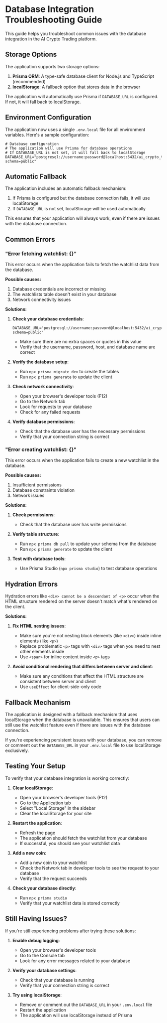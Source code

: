 # Database Integration Troubleshooting Guide

This guide helps you troubleshoot common issues with the database integration in the AI Crypto Trading platform.

## Storage Options

The application supports two storage options:

1. **Prisma ORM**: A type-safe database client for Node.js and TypeScript (recommended)
2. **localStorage**: A fallback option that stores data in the browser

The application will automatically use Prisma if `DATABASE_URL` is configured. If not, it will fall back to localStorage.

## Environment Configuration

The application now uses a single `.env.local` file for all environment variables. Here's a sample configuration:

```
# Database configuration
# The application will use Prisma for database operations
# If DATABASE_URL is not set, it will fall back to localStorage
DATABASE_URL="postgresql://username:password@localhost:5432/ai_crypto_trading?schema=public"
```

## Automatic Fallback

The application includes an automatic fallback mechanism:

1. If Prisma is configured but the database connection fails, it will use localStorage
2. If `DATABASE_URL` is not set, localStorage will be used automatically

This ensures that your application will always work, even if there are issues with the database connection.

## Common Errors

### "Error fetching watchlist: {}"

This error occurs when the application fails to fetch the watchlist data from the database.

**Possible causes:**

1. Database credentials are incorrect or missing
2. The watchlists table doesn't exist in your database
3. Network connectivity issues

**Solutions:**

1. **Check your database credentials**:

   ```
   DATABASE_URL="postgresql://username:password@localhost:5432/ai_crypto_trading?schema=public"
   ```

   - Make sure there are no extra spaces or quotes in this value
   - Verify that the username, password, host, and database name are correct

2. **Verify the database setup**:

   - Run `npx prisma migrate dev` to create the tables
   - Run `npx prisma generate` to update the client

3. **Check network connectivity**:

   - Open your browser's developer tools (F12)
   - Go to the Network tab
   - Look for requests to your database
   - Check for any failed requests

4. **Verify database permissions**:
   - Check that the database user has the necessary permissions
   - Verify that your connection string is correct

### "Error creating watchlist: {}"

This error occurs when the application fails to create a new watchlist in the database.

**Possible causes:**

1. Insufficient permissions
2. Database constraints violation
3. Network issues

**Solutions:**

1. **Check permissions**:

   - Check that the database user has write permissions

2. **Verify table structure**:

   - Run `npx prisma db pull` to update your schema from the database
   - Run `npx prisma generate` to update the client

3. **Test with database tools**:
   - Use Prisma Studio (`npx prisma studio`) to test database operations

## Hydration Errors

Hydration errors like `<div> cannot be a descendant of <p>` occur when the HTML structure rendered on the server doesn't match what's rendered on the client.

**Solutions:**

1. **Fix HTML nesting issues**:

   - Make sure you're not nesting block elements (like `<div>`) inside inline elements (like `<p>`)
   - Replace problematic `<p>` tags with `<div>` tags when you need to nest other elements inside
   - Use `<span>` for inline content inside `<p>` tags

2. **Avoid conditional rendering that differs between server and client**:
   - Make sure any conditions that affect the HTML structure are consistent between server and client
   - Use `useEffect` for client-side-only code

## Fallback Mechanism

The application is designed with a fallback mechanism that uses localStorage when the database is unavailable. This ensures that users can still use the watchlist feature even if there are issues with the database connection.

If you're experiencing persistent issues with your database, you can remove or comment out the `DATABASE_URL` in your `.env.local` file to use localStorage exclusively.

## Testing Your Setup

To verify that your database integration is working correctly:

1. **Clear localStorage**:

   - Open your browser's developer tools (F12)
   - Go to the Application tab
   - Select "Local Storage" in the sidebar
   - Clear the localStorage for your site

2. **Restart the application**:

   - Refresh the page
   - The application should fetch the watchlist from your database
   - If successful, you should see your watchlist data

3. **Add a new coin**:

   - Add a new coin to your watchlist
   - Check the Network tab in developer tools to see the request to your database
   - Verify that the request succeeds

4. **Check your database directly**:
   - Run `npx prisma studio`
   - Verify that your watchlist data is stored correctly

## Still Having Issues?

If you're still experiencing problems after trying these solutions:

1. **Enable debug logging**:

   - Open your browser's developer tools
   - Go to the Console tab
   - Look for any error messages related to your database

2. **Verify your database settings**:

   - Check that your database is running
   - Verify that your connection string is correct

3. **Try using localStorage**:
   - Remove or comment out the `DATABASE_URL` in your `.env.local` file
   - Restart the application
   - The application will use localStorage instead of Prisma
